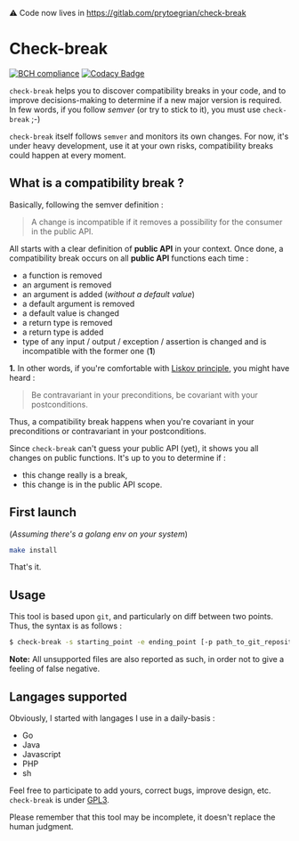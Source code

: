 ⚠️ Code now lives in https://gitlab.com/prytoegrian/check-break

# Check-break
[![BCH compliance](https://bettercodehub.com/edge/badge/Prytoegrian/check-break?branch=master)](https://bettercodehub.com/)
[![Codacy Badge](https://api.codacy.com/project/badge/Grade/6f9a3e0c93ce4fb28c778019ad083179)](https://www.codacy.com/app/prytoegrian/check-break?utm_source=github.com&amp;utm_medium=referral&amp;utm_content=Prytoegrian/check-break&amp;utm_campaign=Badge_Grade)

`check-break` helps you to discover compatibility breaks in your code, and to improve decisions-making to determine if a new major version is required. In few words, if you follow *semver* (or try to stick to it), you must use `check-break` ;-)

`check-break` itself follows `semver` and monitors its own changes. For now, it's under heavy development, use it at your own risks, compatibility breaks could happen at every moment.

## What is a compatibility break ?
Basically, following the semver definition :
> A change is incompatible if it removes a possibility for the consumer in the public API.

All starts with a clear definition of **public API** in your context. Once done, a compatibility break occurs on all **public API** functions each time :
- a function is removed
- an argument is removed
- an argument is added (*without a default value*)
- a default argument is removed
- a default value is changed
- a return type is removed
- a return type is added
- type of any input / output / exception / assertion is changed and is incompatible with the former one (**1**)

**1.** In other words, if you're comfortable with [Liskov principle](https://en.wikipedia.org/wiki/Liskov_substitution_principle), you might have heard :
> Be contravariant in your preconditions, be covariant with your postconditions.

Thus, a compatibility break happens when you're covariant in your preconditions or contravariant in your postconditions.

Since `check-break` can't guess your public API (yet), it shows you all changes on public functions. It's up to you to determine if :
- this change really is a break,
- this change is in the public API scope.

## First launch
(*Assuming there's a golang env on your system*)
```sh
make install
```
That's it.

## Usage
This tool is based upon `git`, and particularly on diff between two points. Thus, the syntax is as follows :
```sh
$ check-break -s starting_point -e ending_point [-p path_to_git_repository] [-c path_to_config_file]
```

**Note:** All unsupported files are also reported as such, in order not to give a feeling of false negative.

## Langages supported

Obviously, I started with langages I use in a daily-basis :
- Go
- Java
- Javascript
- PHP
- sh

Feel free to participate to add yours, correct bugs, improve design, etc. `check-break` is under [GPL3](LICENCE).

Please remember that this tool may be incomplete, it doesn't replace the human judgment.
